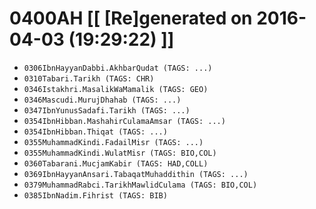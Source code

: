 # 0400AH [[ [Re]generated on 2016-04-03 (19:29:22) ]]

* `0306IbnHayyanDabbi.AkhbarQudat (TAGS: ...)`
* `0310Tabari.Tarikh (TAGS: CHR)`
* `0346Istakhri.MasalikWaMamalik (TAGS: GEO)`
* `0346Mascudi.MurujDhahab (TAGS: ...)`
* `0347IbnYunusSadafi.Tarikh (TAGS: ...)`
* `0354IbnHibban.MashahirCulamaAmsar (TAGS: ...)`
* `0354IbnHibban.Thiqat (TAGS: ...)`
* `0355MuhammadKindi.FadailMisr (TAGS: ...)`
* `0355MuhammadKindi.WulatMisr (TAGS: BIO,COL)`
* `0360Tabarani.MucjamKabir (TAGS: HAD,COLL)`
* `0369IbnHayyanAnsari.TabaqatMuhaddithin (TAGS: ...)`
* `0379MuhammadRabci.TarikhMawlidCulama (TAGS: BIO,COL)`
* `0385IbnNadim.Fihrist (TAGS: BIB)`
